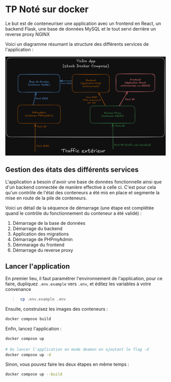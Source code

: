 # TP Noté sur docker

Le but est de conteneuriser une application avec un frontend en React, un backend Flask, une base de données MySQL et le tout servi derrière un reverse proxy NGINX

Voici un diagramme résumant la structure des différents services de l'application :

![diagramme de la stack de l'application](https://github.com/Kaboufl/tp-note-docker/blob/main/docs/diagramme.png)

## Gestion des états des différents services

L'application a besoin d'avoir une base de données fonctionnelle ainsi que d'un backend connectée de manière effective à celle ci. C'est pour cela qu'un contrôle de l'état des conteneurs a été mis en place et segmente la mise en route de la pile de conteneurs.

Voici un détail de la séquence de démarrage (une étape est complétée quand le contrôle du fonctionnement du conteneur a été validé) :
1. Démarrage de la base de données
2. Démarrage du backend
3. Application des migrations
4. Démarrage de PHPmyAdmin
5. Démmarage du frontend
6. Démarrage du reverse proxy

## Lancer l'application

En premier lieu, il faut paramétrer l'environnement de l'application, pour ce faire, dupliquez `.env.example` vers `.env`, et éditez les variables à votre convenance

> ```bash
>  cp .env.example .env 
> ```

Ensuite, construisez les images des conteneurs :

```bash
docker compose build
```

Enfin, lancez l'application :

```bash
docker compose up

# Ou lancer l'application en mode deamon en ajoutant le flag -d
docker compose up -d
```
Sinon, vous pouvez faire les deux étapes en même temps : 

```bash
docker compose up --build
```
